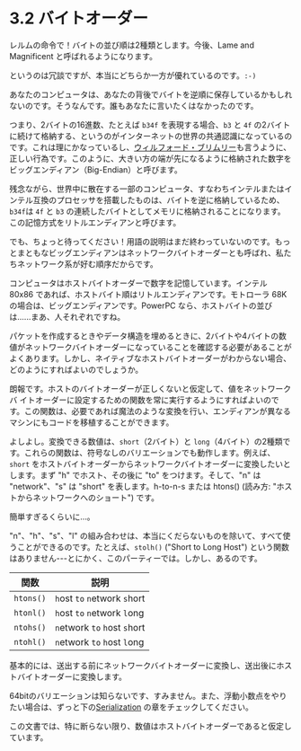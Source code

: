 # 3.2 バイトオーダー

レルムの命令で！バイトの並び順は2種類とします。今後、Lame and Magnificent と呼ばれるようになります。

というのは冗談ですが、本当にどちらか一方が優れているのです。`:-)`

あなたのコンピュータは、あなたの背後でバイトを逆順に保存しているかもしれないのです。そうなんです。誰もあなたに言いたくはなかったのです。

つまり、2バイトの16進数、たとえば `b34f` を表現する場合、`b3` と `4f` の2バイトに続けて格納する、というのがインターネットの世界の共通認識になっているのです。これは理にかなっているし、[ウィルフォード・ブリムリー](https://en.wikipedia.org/wiki/Wilford_Brimley)も言うように、正しい行為です。このように、大きい方の端が先になるように格納された数字をビッグエンディアン（Big-Endian）と呼びます。

残念ながら、世界中に散在する一部のコンピュータ、すなわちインテルまたはインテル互換のプロセッサを搭載したものは、バイトを逆に格納しているため、`b34f`は `4f` と `b3` の連続したバイトとしてメモリに格納されることになります。この記憶方式をリトルエンディアンと呼びます。

でも、ちょっと待ってください！用語の説明はまだ終わっていないのです。もっとまともなビッグエンディアンはネットワークバイトオーダーとも呼ばれ、私たちネットワーク系が好む順序だからです。

コンピュータはホストバイトオーダーで数字を記憶しています。インテル 80x86 であれば、ホストバイト順はリトルエンディアンです。モトローラ 68K の場合は、ビッグエンディアンです。PowerPC なら、ホストバイトの並びは......まあ、人それぞれですね。

パケットを作成するときやデータ構造を埋めるときに、2バイトや4バイトの数値がネットワークバイトオーダーになっていることを確認する必要があることがよくあります。しかし、ネイティブなホストバイトオーダーがわからない場合、どのようにすればよいのでしょうか。

朗報です。ホストのバイトオーダーが正しくないと仮定して、値をネットワークバ イトオーダーに設定するための関数を常に実行するようにすればよいのです。この関数は、必要であれば魔法のような変換を行い、エンディアンが異なるマシンにもコードを移植することができます。

よしよし。変換できる数値は、`short`（2バイト）と `long`（4バイト）の2種類です。これらの関数は、符号なしのバリエーションでも動作します。例えば、`short` をホストバイトオーダーからネットワークバイトオーダーに変換したいとします。まず "h" でホスト、その後に "to" をつけます。そして、"n" は "network"、"s" は "short" を表します。h-to-n-s または htons() (読み方: "ホストからネットワークへのショート") です。

簡単すぎるくらいに...。

"n"、"h"、"s"、"l" の組み合わせは、本当にくだらないものを除いて、すべて使うことができるのです。たとえば、`stolh()` ("Short to Long Host") という関数はありません---とにかく、このパーティーでは。しかし、あるのです。

| 関数      | 説明                          |
|-----------|-------------------------------|
| `htons()` | `h`ost `to` `n`etwork `s`hort |
| `htonl()` | `h`ost `to` `n`etwork `l`ong  |
| `ntohs()` | `n`etwork `to` `h`ost `s`hort |
| `ntohl()` | `n`etwork `to` `h`ost `l`ong  |

基本的には、送出する前にネットワークバイトオーダーに変換し、送出後にホストバイトオーダーに変換します。

64bitのバリエーションは知らないです、すみません。また、浮動小数点をやりたい場合は、ずっと下の[Serialization](#serialization) の章をチェックしてください。

この文書では、特に断らない限り、数値はホストバイトオーダーであると仮定しています。
